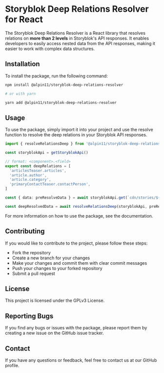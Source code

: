 # Storyblok Deep Relations Resolver for React
The Storyblok Deep Relations Resolver is a React library that resolves relations on **more than 2 levels** in Storyblok's API responses. It enables developers to easily access nested data from the API responses, making it easier to work with complex data structures.

## Installation
To install the package, run the following command:

```bash
npm install @alpin11/storyblok-deep-relations-resolver

# or with yarn

yarn add @alpin11/storyblok-deep-relations-resolver
```

## Usage
To use the package, simply import it into your project and use the resolve function to resolve the deep relations in your Storyblok API responses.

```typescript
import { resolveRelationsDeep } from '@alpin11/storyblok-deep-relations-resolver'

const storyblokApi = getStoryblokApi()

// format: <component>.<field>
export const deepRelations = [
  'articlesTeaser.articles',
  'article.author',
  'article.category',
  'primaryContactTeaser.contactPerson',
]

const { data: preResolveData } = await storyblokApi.get(`cdn/stories/${slug}`, sbParams)

const deepResolvedData = await resolveRelationsDeep(storyblokApi, preResolveData, deepRelations)
```

For more information on how to use the package, see the documentation.

## Contributing
If you would like to contribute to the project, please follow these steps:

- Fork the repository
- Create a new branch for your changes
- Make your changes and commit them with clear commit messages
- Push your changes to your forked repository
- Submit a pull request

## License
This project is licensed under the GPLv3 License.

## Reporting Bugs
If you find any bugs or issues with the package, please report them by creating a new issue on the GitHub issue tracker.

## Contact
If you have any questions or feedback, feel free to contact us at our GitHub profile.

